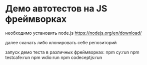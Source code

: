 # Демо автотестов на JS фреймворках

 необходимо установить node.js https://nodejs.org/en/download/
 
 далее скачать либо клонировать себе репозиторий
 
 запуск демо теста в различных фреймворках:
    npm cy:run
    npm testcafe:run
    npm wdio:run
    npm codeceptjs:run 
